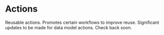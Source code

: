# Actions

Reusable actions. Promotes certain workflows to improve reuse. Significant updates to be made for data model actions. Check back soon.
